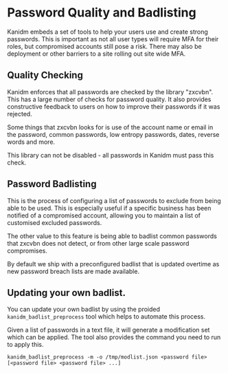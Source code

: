 # Password Quality and Badlisting

Kanidm embeds a set of tools to help your users use and create strong passwords. This is important
as not all user types will require MFA for their roles, but compromised accounts still pose a risk.
There may also be deployment or other barriers to a site rolling out site wide MFA.

## Quality Checking

Kanidm enforces that all passwords are checked by the library "zxcvbn". This has a large number of
checks for password quality. It also provides constructive feedback to users on how to improve their
passwords if it was rejected.

Some things that zxcvbn looks for is use of the account name or email in the password, common passwords,
low entropy passwords, dates, reverse words and more.

This library can not be disabled - all passwords in Kanidm must pass this check.

## Password Badlisting

This is the process of configuring a list of passwords to exclude from being able to be used. This
is especially useful if a specific business has been notified of a compromised account, allowing
you to maintain a list of customised excluded passwords.

The other value to this feature is being able to badlist common passwords that zxcvbn does not
detect, or from other large scale password compromises.

By default we ship with a preconfigured badlist that is updated overtime as new password breach
lists are made available.

## Updating your own badlist.

You can update your own badlist by using the proided `kanidm_badlist_preprocess` tool which helps
to automate this process.

Given a list of passwords in a text file, it will generate a modification set which can be
applied. The tool also provides the command you need to run to apply this.

    kanidm_badlist_preprocess -m -o /tmp/modlist.json <password file> [<password file> <password file> ...]


